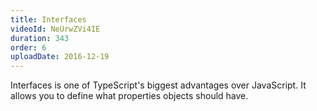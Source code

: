 ```yaml
---
title: Interfaces
videoId: NeUrwZVi4IE
duration: 343
order: 6
uploadDate: 2016-12-19
---
```


Interfaces is one of TypeScript's biggest advantages over JavaScript. It allows you to define what properties objects should have.